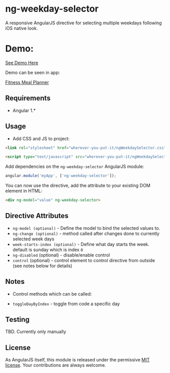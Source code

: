 # ng-weekday-selector

A responsive AngularJS directive for selecting multiple weekdays following iOS native look.

# Demo:

[See Demo Here](http://plnkr.co/edit/M9wFoj3WC4gyjHo2WJqe?p=preview)

Demo can be seen in app:

[Fitness Meal Planner](http://www.fitnessmealplanner.com)

## Requirements

- Angular 1.*

## Usage

- Add CSS and JS to project:

```html
<link rel="stylesheet" href="wherever-you-put-it/ngWeekdaySelector.css">

<script type="text/javascript" src="wherever-you-put-it/ngWeekdaySelector.js"></script>
```

Add dependencies on the `ng-weekday-selector` AngularJS module:

```javascript
angular.module('myApp', ['ng-weekday-selector']);
```

You can now use the directive, add the attribute to your existing DOM element in HTML:

```html
<div ng-model="value" ng-weekday-selector>
```

## Directive Attributes

- `ng-model (optional)` - Define the model to bind the selected values to.
- `ng-change (optional)` - method called after changes done to currently selected week days
- `week-starts-index (optional)` - Define what day starts the week. default is sunday which is index `0`
- `ng-disabled` (optional) - disable/enable control
- `control` (optional) - control element to control directive from outside (see notes below for details)


## Notes

- Control methods which can be called:
 * `toggleDayByIndex` - toggle from code a specific day

## Testing

TBD. Currently only manually

## License

As AngularJS itself, this module is released under the permissive [MIT license](http://revolunet.mit-license.org). Your contributions are always welcome.

